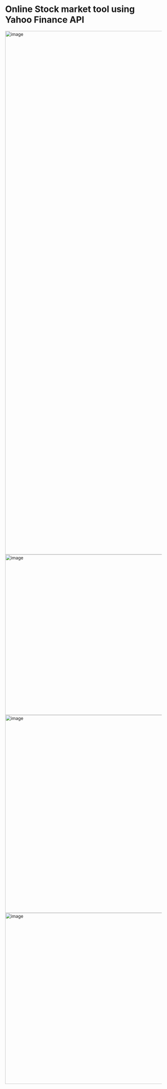# Online Stock market tool using Yahoo Finance API
<img width="1680" alt="image" src="https://user-images.githubusercontent.com/82605116/161284546-d4001286-a155-4436-9d20-2b8a53102549.png">
<img width="515" alt="image" src="https://user-images.githubusercontent.com/82605116/161284697-60727217-c30b-453c-99af-f0a2aec4c004.png">
<img width="635" alt="image" src="https://user-images.githubusercontent.com/82605116/161284795-1558ddf7-9f8d-43b4-87b7-53cbb4eefa56.png">
<img width="549" alt="image" src="https://user-images.githubusercontent.com/82605116/161284852-cb8f522f-f883-4e37-a7ae-52624d27ad6c.png">
